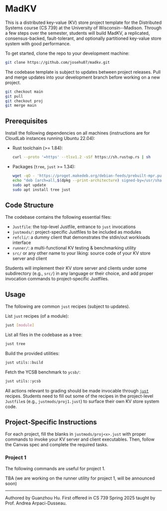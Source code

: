 # MadKV

This is a distributed key-value (KV) store project template for the Distributed Systems course (CS 739) at the University of Wisconsin--Madison. Through a few steps over the semester, students will build MadKV, a replicated, consensus-backed, fault-tolerant, and optionally partitioned key-value store system with good performance.

To get started, clone the repo to your development machine:

```bash
git clone https://github.com/josehu07/madkv.git
```

The codebase template is subject to updates between project releases. Pull and merge updates into your development branch before working on a new project.

```bash
git checkout main
git pull
git checkout proj
git merge main
```

## Prerequisites

Install the following dependencies on all machines (instructions are for CloudLab instances running Ubuntu 22.04):

* Rust toolchain (>= 1.84):

    ```bash
    curl --proto '=https' --tlsv1.2 -sSf https://sh.rustup.rs | sh
    ```

* Packages (`tree`, `just` >= 1.34):

    ```bash
    wget -qO - 'https://proget.makedeb.org/debian-feeds/prebuilt-mpr.pub' | gpg --dearmor | sudo tee /usr/share/keyrings/prebuilt-mpr-archive-keyring.gpg 1> /dev/null
    echo "deb [arch=all,$(dpkg --print-architecture) signed-by=/usr/share/keyrings/prebuilt-mpr-archive-keyring.gpg] https://proget.makedeb.org prebuilt-mpr $(lsb_release -cs)" | sudo tee /etc/apt/sources.list.d/prebuilt-mpr.list
    sudo apt update
    sudo apt install tree just
    ```

## Code Structure

The codebase contains the following essential files:

* `Justfile`: the top-level Justfile, entrance to `just` invocations
* `justmods/`: project-specific Justfiles to be included as modules
* `refcli/`: a dummy client that demonstrates the stdin/out workloads interface
* `runner/`: a multi-functional KV testing & benchmarking utility
* `src/` or any other name to your liking: source code of your KV store server and client

Students will implement their KV store server and clients under some subdirectory (e.g., `src/`) in any language or their choice, and add proper invocation commands to project-specific Justfiles.

## Usage

The following are common `just` recipes (subject to updates).

List `just` recipes (of a module):

```bash
just [module]
```

List all files in the codebase as a tree:

```bash
just tree
```

Build the provided utilities:

```bash
just utils::build
```

Fetch the YCSB benchmark to `ycsb/`:

```bash
just utils::ycsb
```

All actions relevant to grading should be made invocable through [`just`](https://github.com/casey/just) recipes. Students need to fill out some of the recipes in the project-level `Justfile`s (e.g., `justmods/proj1.just`) to surface their own KV store system code.

## Project-Specific Instructions

For each project, fill the blanks in `justmods/proj<x>.just` with proper commands to invoke your KV server and client executables. Then, follow the Canvas spec and complete the required tasks.

### Project 1

The following commands are useful for project 1.

TBA (we are working on the runner utility for project 1, will be announced soon)

---

Authored by Guanzhou Hu. First offered in CS 739 Spring 2025 taught by Prof. Andrea Arpaci-Dusseau.
